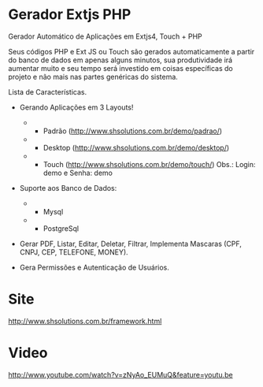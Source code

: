 Gerador Extjs PHP
=================

Gerador Automático de Aplicações em Extjs4, Touch + PHP

Seus códigos PHP e Ext JS ou Touch são gerados automaticamente a partir do banco de dados em apenas alguns minutos, 
sua produtividade irá aumentar muito e seu tempo será investido em coisas específicas do projeto e 
não mais nas partes genéricas do sistema.

Lista de Características.
* Gerando Aplicações em 3 Layouts!
  * - Padrão (http://www.shsolutions.com.br/demo/padrao/)
  * - Desktop (http://www.shsolutions.com.br/demo/desktop/)
  * - Touch (http://www.shsolutions.com.br/demo/touch/)
  Obs.: Login: demo e Senha: demo

* Suporte aos Banco de Dados:
  * - Mysql
  * - PostgreSql
* Gerar PDF, Listar, Editar, Deletar, Filtrar, Implementa Mascaras (CPF, CNPJ, CEP, TELEFONE, MONEY). 
* Gera Permissões e Autenticação de Usuários.

Site
=================
http://www.shsolutions.com.br/framework.html

Video
=================
http://www.youtube.com/watch?v=zNyAo_EUMuQ&feature=youtu.be
